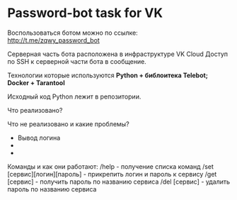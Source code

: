 # Password-bot task for VK

Воспользоваться ботом можно по ссылке: http://t.me/zqwy_password_bot

Серверная часть бота расположена в инфраструктуре VK Cloud
Доступ по SSH к серверной части бота в сообщение.

Технологии которые используются **Python + библоитека Telebot; Docker + Tarantool**

Исходный код Python лежит в репозитории.

Что реализовано?

Что не реализовано и какие проблемы?
- Вывод логина
- 
-  

Команды и как они работают:
/help - получение списка команд
/set [сервис][логин][пароль] - прикрепить логин и пароль к сервису
/get [сервис] - получить пароль по названию сервиса
/del [сервис] - удалить пароль по названию сервиса
